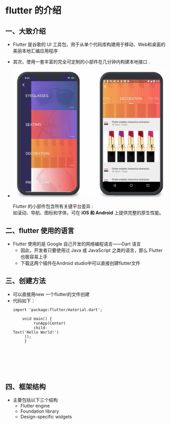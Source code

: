 # flutter 的介绍
## 一、大致介绍
- Flutter 是谷歌的 UI 工具包，用于从单个代码库构建用于移动、Web和桌面的美丽本地汇编应用程序

- 其次，使用一套丰富的完全可定制的小部件在几分钟内构建本地接口 . 

- ![avatar](picture.png)
  <p>Flutter 的小部件包含所有关键平台差异 :<br>
  如滚动、导航、图标和字体，可在 <strong>iOS 和 Android</strong> 上提供完整的原生性能。</p>

<p>

</p>

##  二、flutter 使用的语言

- Flutter 使用的是 Google 自己开发的网络编程语言——Dart 语言
    - 因此，开发者只要使用过 Java 或 JavaScript 之类的语言，那么 Flutter 也极容易上手
    - 下载这两个插件在Android studio中可以直接创建flutter文件

## 三、创建方法
- 可以直接用new 一个flutter的文件创建
- 代码如下：
<code><p>import 'package:flutter/material.dart';<br>
   &nbsp;&nbsp;&nbsp;&nbsp;void main() {<br>
    &nbsp;&nbsp;&nbsp;&nbsp;&nbsp;&nbsp;&nbsp;&nbsp;runApp(Center(<br>
    &nbsp;&nbsp;&nbsp;&nbsp;&nbsp;&nbsp;&nbsp;&nbsp;child: Text('Hello World!')<br>
&nbsp;&nbsp;&nbsp;&nbsp;));<br>
&nbsp;&nbsp;&nbsp;&nbsp;}<br>
</p>
</code>

## 四、框架结构
- 主要包括以下三个结构
    - Flutter engine
    - Foundation library
    - Design-specific widgets


